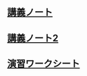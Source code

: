 ## [講義ノート](繰り返し処理.md)
## [講義ノート2](./繰り返し処理2.md)
## [演習ワークシート](http://colab.research.google.com/github/ueharaLab/python5_repeat/blob/main/繰り返し処理.ipynb) 